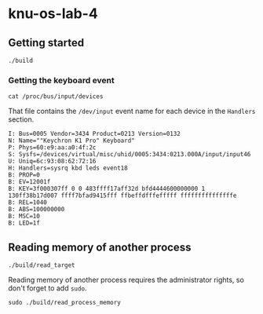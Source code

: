 # knu-os-lab-4

## Getting started
```
./build
```

### Getting the keyboard event

```
cat /proc/bus/input/devices
```

That file contains the `/dev/input` event name for each device in the `Handlers` section.
```
I: Bus=0005 Vendor=3434 Product=0213 Version=0132
N: Name=""Keychron K1 Pro" Keyboard"
P: Phys=60:e9:aa:a0:4f:2c
S: Sysfs=/devices/virtual/misc/uhid/0005:3434:0213.000A/input/input46
U: Uniq=6c:93:08:62:72:16
H: Handlers=sysrq kbd leds event18 
B: PROP=0
B: EV=12001f
B: KEY=3f000307ff 0 0 483ffff17aff32d bfd4444600000000 1 130ff38b17d007 ffff7bfad9415fff ffbeffdfffefffff fffffffffffffffe
B: REL=1040
B: ABS=100000000
B: MSC=10
B: LED=1f
```

## Reading memory of another process

```
./build/read_target
```

Reading memory of another process requires the administrator rights, so don't forget to add `sudo`.
```
sudo ./build/read_process_memory
```